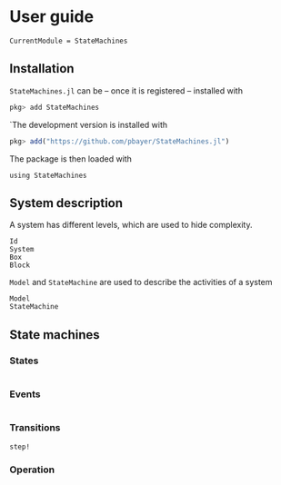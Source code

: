 # User guide

```@meta
CurrentModule = StateMachines
```

## Installation

`StateMachines.jl` can be – once it is registered – installed with
```julia
pkg> add StateMachines
```

`The development version is installed with
```julia
pkg> add("https://github.com/pbayer/StateMachines.jl")
```

The package is then loaded with

```@repl usage
using StateMachines
```

## System description

A system has different levels, which are used to hide complexity.

```@docs
Id
System
Box
Block
```

`Model` and `StateMachine` are used to describe the activities of a system
```@docs
Model
StateMachine
```

## State machines

### States
```@docs
```

### Events
```@docs
```

### Transitions
```@docs
step!
```

### Operation
```@docs
```
